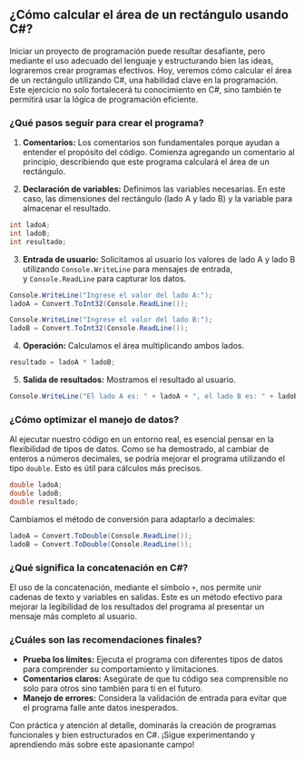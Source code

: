 ## ¿Cómo calcular el área de un rectángulo usando C#?

Iniciar un proyecto de programación puede resultar desafiante, pero mediante el uso adecuado del lenguaje y estructurando bien las ideas, lograremos crear programas efectivos. Hoy, veremos cómo calcular el área de un rectángulo utilizando C#, una habilidad clave en la programación. Este ejercicio no solo fortalecerá tu conocimiento en C#, sino también te permitirá usar la lógica de programación eficiente.

### ¿Qué pasos seguir para crear el programa?

1. **Comentarios:** Los comentarios son fundamentales porque ayudan a entender el propósito del código. Comienza agregando un comentario al principio, describiendo que este programa calculará el área de un rectángulo.
    
2. **Declaración de variables:** Definimos las variables necesarias. En este caso, las dimensiones del rectángulo (lado A y lado B) y la variable para almacenar el resultado.
    

```csharp
int ladoA;
int ladoB;
int resultado;
```

3. **Entrada de usuario:** Solicitamos al usuario los valores de lado A y lado B utilizando `Console.WriteLine` para mensajes de entrada, y `Console.ReadLine` para capturar los datos.

```csharp
Console.WriteLine("Ingrese el valor del lado A:");
ladoA = Convert.ToInt32(Console.ReadLine());

Console.WriteLine("Ingrese el valor del lado B:");
ladoB = Convert.ToInt32(Console.ReadLine());
```

4. **Operación:** Calculamos el área multiplicando ambos lados.

```csharp
resultado = ladoA * ladoB;
```

5. **Salida de resultados:** Mostramos el resultado al usuario.

```csharp
Console.WriteLine("El lado A es: " + ladoA + ", el lado B es: " + ladoB + ", y el resultado es: " + resultado);
```

### ¿Cómo optimizar el manejo de datos?

Al ejecutar nuestro código en un entorno real, es esencial pensar en la flexibilidad de tipos de datos. Como se ha demostrado, al cambiar de enteros a números decimales, se podría mejorar el programa utilizando el tipo `double`. Esto es útil para cálculos más precisos.

```csharp
double ladoA;
double ladoB;
double resultado;
```

Cambiamos el método de conversión para adaptarlo a decimales:

```csharp
ladoA = Convert.ToDouble(Console.ReadLine());
ladoB = Convert.ToDouble(Console.ReadLine());
```

### ¿Qué significa la concatenación en C#?

El uso de la concatenación, mediante el símbolo `+`, nos permite unir cadenas de texto y variables en salidas. Este es un método efectivo para mejorar la legibilidad de los resultados del programa al presentar un mensaje más completo al usuario.

### ¿Cuáles son las recomendaciones finales?

- **Prueba los límites:** Ejecuta el programa con diferentes tipos de datos para comprender su comportamiento y limitaciones.
- **Comentarios claros:** Asegúrate de que tu código sea comprensible no solo para otros sino también para ti en el futuro.
- **Manejo de errores:** Considera la validación de entrada para evitar que el programa falle ante datos inesperados.

Con práctica y atención al detalle, dominarás la creación de programas funcionales y bien estructurados en C#. ¡Sigue experimentando y aprendiendo más sobre este apasionante campo!